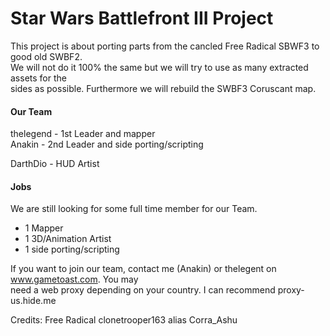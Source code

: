 # Star Wars Battlefront III Project

This project is about porting parts from the cancled Free Radical SBWF3 to good old SWBF2.  
We will not do it 100% the same but we will try to use as many extracted assets for the  
sides as possible. Furthermore we will rebuild the SWBF3 Coruscant map.

#### Our Team
thelegend - 1st Leader and mapper  
Anakin - 2nd Leader and side porting/scripting

DarthDio - HUD Artist

#### Jobs
We are still looking for some full time member for our Team.
* 1 Mapper
* 1 3D/Animation Artist
* 1 side porting/scripting

If you want to join our team, contact me (Anakin) or thelegent on www.gametoast.com. You may  
need a web proxy depending on your country. I can recommend proxy-us.hide.me


Credits:
Free Radical
clonetrooper163 alias Corra_Ashu